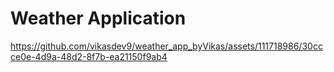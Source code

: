 # Weather Application
https://github.com/vikasdev9/weather_app_byVikas/assets/111718986/30ccce0e-4d9a-48d2-8f7b-ea21150f9ab4




